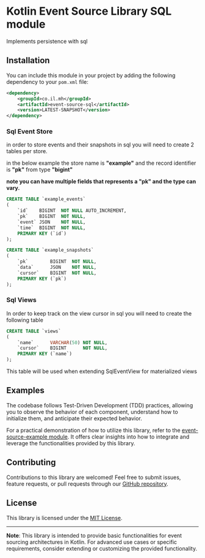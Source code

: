 # Kotlin Event Source Library SQL module

Implements persistence with sql

## Installation

You can include this module in your project by adding the following dependency to your `pom.xml` file:

```xml
<dependency>
    <groupId>co.il.mh</groupId>
    <artifactId>event-source-sql</artifactId>
    <version>LATEST-SNAPSHOT</version>
</dependency>
```

### Sql Event Store
in order to store events and their snapshots in sql you will need to create 2 tables per store.

in the below example the store name is <b>"example"</b> and the record identifier is <b>"pk"</b> from type <b>"bigint"</b>

<b>note you can have multiple fields that represents a "pk" and the type can vary.</b>

```sql
CREATE TABLE `example_events`
(
    `id`    BIGINT  NOT NULL AUTO_INCREMENT,
    `pk`    BIGINT  NOT NULL,
    `event` JSON    NOT NULL,
    `time`  BIGINT  NOT NULL,
    PRIMARY KEY (`id`)
);

CREATE TABLE `example_snapshots`
(
    `pk`        BIGINT  NOT NULL,
    `data`      JSON    NOT NULL,
    `cursor`    BIGINT  NOT NULL,
    PRIMARY KEY (`pk`)
);
```

### Sql Views
In order to keep track on the view cursor in sql you will need to create the following table

```sql
CREATE TABLE `views`
(
    `name`      VARCHAR(50) NOT NULL,
    `cursor`    BIGINT      NOT NULL,
    PRIMARY KEY (`name`)
);
```

This table will be used when extending SqlEventView for materialized views

## Examples

The codebase follows Test-Driven Development (TDD) practices, allowing you to observe the behavior of each component, understand how to initialize them, and anticipate their expected behavior.

For a practical demonstration of how to utilize this library, refer to the [event-source-example module](../event-source-example). It offers clear insights into how to integrate and leverage the functionalities provided by this library.

## Contributing

Contributions to this library are welcomed! Feel free to submit issues, feature requests, or pull requests through our [GitHub repository](https://github.com/example/event-source-library).

## License

This library is licensed under the [MIT License](LICENSE).

---

**Note**: This library is intended to provide basic functionalities for event sourcing architectures in Kotlin. For advanced use cases or specific requirements, consider extending or customizing the provided functionality.